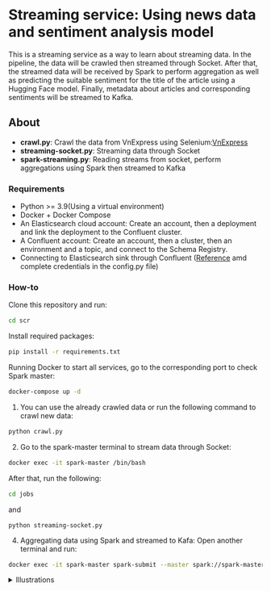 Streaming service: Using news data and sentiment analysis model 
===============================

This is a streaming service as a way to learn about streaming data. In the pipeline, the data will be crawled then streamed through Socket. After that, the streamed data will be received by Spark to perform aggregation as well as predicting the suitable sentiment for the title of the article using a Hugging Face model. Finally, metadata about articles and corresponding sentiments will be streamed to Kafka. 

## About 
- **crawl.py**: Crawl the data from VnExpress using Selenium:[VnExpress](https://e.vnexpress.net/)
- **streaming-socket.py**: Streaming data through Socket 
- **spark-streaming.py**: Reading streams from socket, perform aggregations using Spark then streamed to Kafka


### Requirements
- Python >= 3.9(Using a virtual environment)
- Docker + Docker Compose 
- An Elasticsearch cloud account: Create an account, then a deployment and link the deployment to the Confluent cluster. 
- A Confluent account: Create an account, then a cluster, then an environment and a topic, and connect to the Schema Registry. 
- Connecting to Elasticsearch sink through Confluent ([Reference](https://docs.confluent.io/cloud/current/connectors/cc-elasticsearch-service-sink.html) amd complete credentials in the config.py file) 

### How-to
Clone this repository and run: 
```bash 
cd scr
```
Install required packages: 
```bash 
pip install -r requirements.txt
```
Running Docker to start all services, go to the corresponding port to check Spark master: 
```bash
docker-compose up -d
```

1. You can use the already crawled data or run the following command to crawl new data: 

```bash
python crawl.py
```

2. Go to the spark-master terminal to stream data through Socket: 

```bash
docker exec -it spark-master /bin/bash
```
After that, run the following: 
```bash 
cd jobs 
```
and 
```
python streaming-socket.py 
```

4. Aggregating data using Spark and streamed to Kafa: Open another terminal and run:

```bash
docker exec -it spark-master spark-submit --master spark://spark-master:7077 --packages org.apache.spark:spark-sql-kafka-0-10_2.12:3.5.0 jobs/spark-streaming.py
```

<details>
<summary>Illustrations</summary>
### Checking the topic in Kafka 
![confluent.png](imgs%2Fconfluent.png)

### Checking the indice in Elasticsearch cloud
![elastic.png](imgs%2Felastic.png)
</details>



